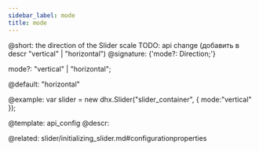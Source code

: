 ```yaml
---
sidebar_label: mode
title: mode
---          
```


@short: the direction of the Slider scale
TODO: api change (добавить в descr "vertical" | "horizontal")
@signature: {'mode?: Direction;'}

mode?: "vertical" | "horizontal";

@default: "horizontal"

@example: 
var slider = new dhx.Slider("slider_container", { 
    mode:"vertical"
});


@template:	api_config
@descr: 

@related: slider/initializing_slider.md#configurationproperties

